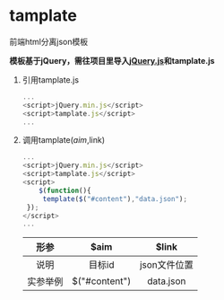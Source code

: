 # tamplate
前端html分离json模板

**模板基于jQuery，需往项目里导入[jQuery.js](https://jquery.com/download/)和tamplate.js**

1. 引用tamplate.js

   ```javascript
   ...
   <script>jQuery.min.js</script>
   <script>tamplate.js</script>
   ...
   ```


2. 调用tamplate($aim,$link)

   ```js
   ...
   <script>jQuery.min.js</script>
   <script>tamplate.js</script>
   <script>
       $(function(){
       	template($("#content"),"data.json");
   	});
   </script>
   ...
   ```

   |   形参   |     $aim      |    $link     |
   | :------: | :-----------: | :----------: |
   |   说明   |    目标id     | json文件位置 |
   | 实参举例 | $("#content") |  data.json   |
